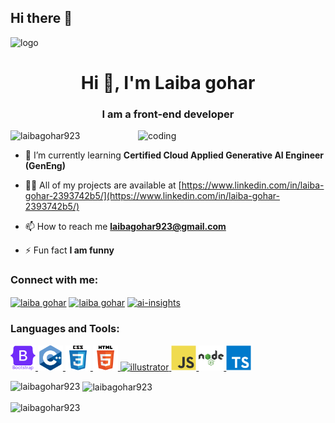 ## Hi there 👋

<!--
**laibagohar923/laibagohar923** is a ✨ _special_ ✨ repository because its `README.md` (this file) appears on your GitHub profile.

Here are some ideas to get you started:

- 🔭 I’m currently working on ...
- 🌱 I’m currently learning ...
- 👯 I’m looking to collaborate on ...
- 🤔 I’m looking for help with ...
- 💬 Ask me about ...
- 📫 How to reach me: laibagohar923@gmail.com
- 😄 Pronouns: ...
- ⚡ Fun fact: i am funny
-->

![logo](https://media.licdn.com/dms/image/D5616AQHznPFpR4htLg/profile-displaybackgroundimage-shrink_350_1400/0/1714918961617?e=1721865600&v=beta&t=KfErE71jmPexmgqyhto6gPpNFGMmNPHtivwKZL78VhM)
<h1 align="center">Hi 👋, I'm Laiba gohar</h1>
<h3 align="center">I am a front-end developer</h3>
<img align="right" alt="coding" width="300" src="https://camo.githubusercontent.com/800e1ce79aaa78d4e4d5eb324dfb2a8bb0164a42c6a2f6e636692bcc3f9480d4/68747470733a2f2f63646e2e686173686e6f64652e636f6d2f7265732f686173686e6f64652f696d6167652f75706c6f61642f76313638313536323530383336352f6b39367a307833566a2e676966">

<p align="left"> <img src="https://komarev.com/ghpvc/?username=laibagohar923&label=Profile%20views&color=0e75b6&style=flat" alt="laibagohar923" /> </p>

- 🌱 I’m currently learning **Certified Cloud Applied Generative AI Engineer (GenEng)**

- 👨‍💻 All of my projects are available at [https://www.linkedin.com/in/laiba-gohar-2393742b5/](https://www.linkedin.com/in/laiba-gohar-2393742b5/)

- 📫 How to reach me **laibagohar923@gmail.com**

- ⚡ Fun fact **I am funny**

<h3 align="left">Connect with me:</h3>
<p align="left">
<a href="https://linkedin.com/in/laiba gohar" target="blank"><img align="center" src="https://raw.githubusercontent.com/rahuldkjain/github-profile-readme-generator/master/src/images/icons/Social/linked-in-alt.svg" alt="laiba gohar" height="30" width="40" /></a>
<a href="https://fb.com/laiba gohar" target="blank"><img align="center" src="https://raw.githubusercontent.com/rahuldkjain/github-profile-readme-generator/master/src/images/icons/Social/facebook.svg" alt="laiba gohar" height="30" width="40" /></a>
<a href="https://www.youtube.com/c/ai-insights" target="blank"><img align="center" src="https://raw.githubusercontent.com/rahuldkjain/github-profile-readme-generator/master/src/images/icons/Social/youtube.svg" alt="ai-insights" height="30" width="40" /></a>
</p>

<h3 align="left">Languages and Tools:</h3>
<p align="left"> <a href="https://getbootstrap.com" target="_blank" rel="noreferrer"> <img src="https://raw.githubusercontent.com/devicons/devicon/master/icons/bootstrap/bootstrap-plain-wordmark.svg" alt="bootstrap" width="40" height="40"/> </a> <a href="https://www.w3schools.com/cpp/" target="_blank" rel="noreferrer"> <img src="https://raw.githubusercontent.com/devicons/devicon/master/icons/cplusplus/cplusplus-original.svg" alt="cplusplus" width="40" height="40"/> </a> <a href="https://www.w3schools.com/css/" target="_blank" rel="noreferrer"> <img src="https://raw.githubusercontent.com/devicons/devicon/master/icons/css3/css3-original-wordmark.svg" alt="css3" width="40" height="40"/> </a> <a href="https://www.w3.org/html/" target="_blank" rel="noreferrer"> <img src="https://raw.githubusercontent.com/devicons/devicon/master/icons/html5/html5-original-wordmark.svg" alt="html5" width="40" height="40"/> </a> <a href="https://www.adobe.com/in/products/illustrator.html" target="_blank" rel="noreferrer"> <img src="https://www.vectorlogo.zone/logos/adobe_illustrator/adobe_illustrator-icon.svg" alt="illustrator" width="40" height="40"/> </a> <a href="https://developer.mozilla.org/en-US/docs/Web/JavaScript" target="_blank" rel="noreferrer"> <img src="https://raw.githubusercontent.com/devicons/devicon/master/icons/javascript/javascript-original.svg" alt="javascript" width="40" height="40"/> </a> <a href="https://nodejs.org" target="_blank" rel="noreferrer"> <img src="https://raw.githubusercontent.com/devicons/devicon/master/icons/nodejs/nodejs-original-wordmark.svg" alt="nodejs" width="40" height="40"/> </a> <a href="https://www.typescriptlang.org/" target="_blank" rel="noreferrer"> <img src="https://raw.githubusercontent.com/devicons/devicon/master/icons/typescript/typescript-original.svg" alt="typescript" width="40" height="40"/> </a> </p>

<p><img align="left" src="https://github-readme-stats.vercel.app/api/top-langs?username=laibagohar923&show_icons=true&locale=en&layout=compact" alt="laibagohar923" /></p>

<p>&nbsp;<img align="center" src="https://github-readme-stats.vercel.app/api?username=laibagohar923&show_icons=true&locale=en" alt="laibagohar923" /></p>

<p><img align="center" src="https://github-readme-streak-stats.herokuapp.com/?user=laibagohar923&" alt="laibagohar923" /></p>

